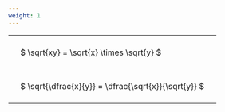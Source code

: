 ```yaml
---
weight: 1
---
```


<style type="text/css">
#T_7e1d9 th.col_heading {
  text-align: left;
  font-size: 1em;
}
#T_7e1d9 td {
  text-align: left;
  font-size: 1em;
  padding: 1.5em;
}
</style>
<table id="T_7e1d9">
  <thead>
  </thead>
  <tbody>
    <tr>
      <td id="T_7e1d9_row0_col0" class="data row0 col0" >$ \sqrt{xy} = \sqrt{x} \times \sqrt{y} $</td>
    </tr>
    <tr>
      <td id="T_7e1d9_row1_col0" class="data row1 col0" >$ \sqrt{\dfrac{x}{y}} = \dfrac{\sqrt{x}}{\sqrt{y}} $</td>
    </tr>
  </tbody>
</table>
